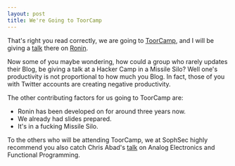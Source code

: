 ```yaml
---
layout: post
title: We're Going to ToorCamp
---
```


That's right you read correctly, we are going to
[ToorCamp](http://toorcamp.org/), and I will be giving a
[talk](http://toorcamp.org/content/B5) there on
[Ronin](http://ronin-ruby.github.com/).

Now some of you maybe wondering, how could a group who rarely updates their
Blog, be giving a talk at a Hacker Camp in a Missile Silo? Well one's
productivity is not proportional to how much you Blog. In fact, those of
you with Twitter accounts are creating negative productivity.

The other contributing factors for us going to ToorCamp are:

* Ronin has been developed on for around three years now.
* We already had slides prepared.
* It's in a fucking Missile Silo.

To the others who will be attending ToorCamp, we at SophSec highly
recommend you also catch Chris Abad's
[talk](http://toorcamp.org/content/B8) on Analog Electronics and
Functional Programming.
